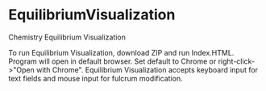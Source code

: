 # EquilibriumVisualization
Chemistry Equilibrium Visualization

To run Equilibrium Visualization, download ZIP and run Index.HTML.
Program will open in default browser. Set default to Chrome or right-click->"Open with Chrome".
Equilibrium Visualization accepts keyboard input for text fields and mouse input for fulcrum modification.
